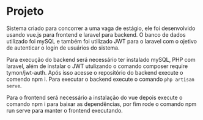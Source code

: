 # Projeto
 Sistema criado para concorrer a uma vaga de estágio, ele foi desenvolvido usando vue.js para frontend e laravel para backend. O banco de dados utilizado foi mySQL e também foi utilizado JWT para o laravel com o ojetivo de autenticar o login de usuários do sistema.
 
 Para execução do backend será necessário ter instalado mySQL, PHP com laravel, além de instalar o JWT utulizando o comando composer require tymon/jwt-auth. Após isso acesse o repositório do backend execute o comendo npm i. Para executar o backend execute o comando `php artisan serve`.
 
 Para o frontend será necessário a instalação do vue depois execute o comando npm i para baixar as dependências, por fim rode o comando npm run serve para manter o frontend executando.
